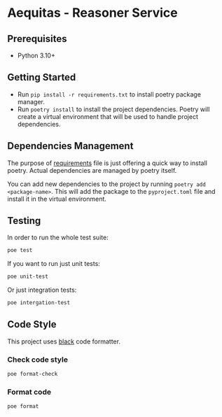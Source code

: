 # Aequitas - Reasoner Service

## Prerequisites

- Python 3.10+

## Getting Started

- Run `pip install -r requirements.txt` to install poetry package manager.
- Run `poetry install` to install the project dependencies. Poetry will create a virtual environment that will be used
  to handle project dependencies.

## Dependencies Management

The purpose of [requirements](requirements.txt) file is just offering a quick way to install poetry.
Actual dependencies are managed by poetry itself.

You can add new dependencies to the project by running `poetry add <package-name>`. This will add the
package to the `pyproject.toml` file and install it in the virtual environment.

## Testing
In order to run the whole test suite:
  
```bash
poe test
```

If you want to run just unit tests:

```bash
poe unit-test
```

Or just integration tests:

```bash
poe intergation-test
```

## Code Style

This project uses [black](https://github.com/psf/black) code formatter.

### Check code style

```bash
poe format-check
```

### Format code

```bash
poe format
```